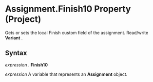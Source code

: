 
# Assignment.Finish10 Property (Project)

Gets or sets the local Finish custom field of the assignment. Read/write  **Variant** .


## Syntax

 _expression_ . **Finish10**

 _expression_ A variable that represents an **Assignment** object.

